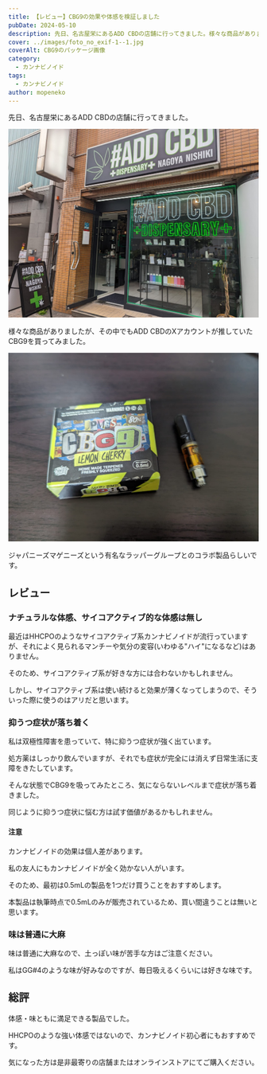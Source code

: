 ```yaml
---
title: 【レビュー】CBG9の効果や体感を検証しました
pubDate: 2024-05-10
description: 先日、名古屋栄にあるADD CBDの店舗に行ってきました。様々な商品がありましたが、その中でもADD CBDのXアカウントが推していたCBG9を買ってみました。
cover: ../images/foto_no_exif-1--1.jpg
coverAlt: CBG9のパッケージ画像
category:
  - カンナビノイド
tags:
  - カンナビノイド
author: mopeneko
---
```

先日、名古屋栄にあるADD CBDの店舗に行ってきました。

![ADD CBD 名古屋錦店](../images/foto_no_exif-2--1-.jpg)

様々な商品がありましたが、その中でもADD CBDのXアカウントが推していたCBG9を買ってみました。

![CBD9のパッケージ画像](../images/foto_no_exif-1--1.jpg)

ジャパニーズマゲニーズという有名なラッパーグループとのコラボ製品らしいです。

## レビュー

### ナチュラルな体感、サイコアクティブ的な体感は無し

最近はHHCPOのようなサイコアクティブ系カンナビノイドが流行っていますが、それによく見られるマンチーや気分の変容(いわゆる"ハイ"になるなど)はありません。

そのため、サイコアクティブ系が好きな方には合わないかもしれません。

しかし、サイコアクティブ系は使い続けると効果が薄くなってしまうので、そういった際に使うのはアリだと思います。

### 抑うつ症状が落ち着く

私は双極性障害を患っていて、特に抑うつ症状が強く出ています。

処方薬はしっかり飲んでいますが、それでも症状が完全には消えず日常生活に支障をきたしています。

そんな状態でCBG9を吸ってみたところ、気にならないレベルまで症状が落ち着きました。

同じように抑うつ症状に悩む方は試す価値があるかもしれません。

#### 注意

カンナビノイドの効果は個人差があります。

私の友人にもカンナビノイドが全く効かない人がいます。

そのため、最初は0.5mLの製品を1つだけ買うことをおすすめします。

本製品は執筆時点で0.5mLのみが販売されているため、買い間違うことは無いと思います。

### 味は普通に大麻

味は普通に大麻なので、土っぽい味が苦手な方はご注意ください。

私はGG#4のような味が好みなのですが、毎日吸えるくらいには好きな味です。

## 総評

体感・味ともに満足できる製品でした。

HHCPOのような強い体感ではないので、カンナビノイド初心者にもおすすめです。

気になった方は是非最寄りの店舗またはオンラインストアにてご購入ください。
